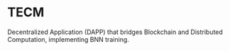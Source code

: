 # TECM
Decentralized Application (DAPP) that bridges Blockchain and Distributed Computation, implementing BNN training.
